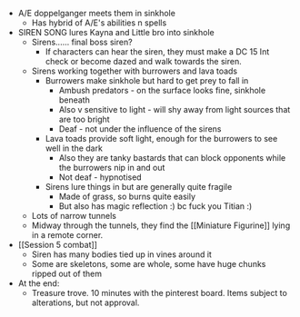 - A/E doppelganger meets them in sinkhole 
	- Has hybrid of A/E's abilities n spells
- SIREN SONG lures Kayna and Little bro into sinkhole
	- Sirens...... final boss siren? 
		- If characters can hear the siren, they must make a DC 15 Int check or become dazed and walk towards the siren. 
	- Sirens working together with burrowers and lava toads
		- Burrowers make sinkhole but hard to get prey to fall in
			- Ambush predators - on the surface looks fine, sinkhole beneath
			- Also v sensitive to light - will shy away from light sources that are too bright
			- Deaf - not under the influence of the sirens
		- Lava toads provide soft light, enough for the burrowers to see well in the dark
			- Also they are tanky bastards that can block opponents while the burrowers nip in and out
			- Not deaf - hypnotised 
		- Sirens lure things in but are generally quite fragile
			- Made of grass, so burns quite easily
			- But also has magic reflection :) bc fuck you Titian :) 
	- Lots of narrow tunnels
	- Midway through the tunnels, they find the [[Miniature Figurine]] lying in a remote corner. 
- [[Session 5 combat]]
	- Siren has many bodies tied up in vines around it
	- Some are skeletons, some are whole, some have huge chunks ripped out of them
- At the end: 
	- Treasure trove. 10 minutes with the pinterest board. Items subject to alterations, but not approval. 